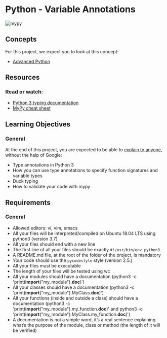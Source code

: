 # Python - Variable Annotations
![mypy](https://github.com/alchemistlowkey/alx-backend-python/assets/46524038/4493c44b-947a-4908-adeb-bae3246adfca)

## Concepts
For this project, we expect you to look at this concept:
- [Advanced Python](https://intranet.alxswe.com/concepts/554)

## Resources
### Read or watch:
- [Python 3 typing documentation](https://docs.python.org/3/library/typing.html)
- [MyPy cheat sheet](https://mypy.readthedocs.io/en/latest/cheat_sheet_py3.html)

## Learning Objectives
### General
At the end of this project, you are expected to be able to [explain to anyone](https://fs.blog/feynman-learning-technique/), without the help of Google:

- Type annotations in Python 3
- How you can use type annotations to specify function signatures and variable types
- Duck typing
- How to validate your code with mypy

## Requirements
### General
- Allowed editors: vi, vim, emacs
- All your files will be interpreted/compiled on Ubuntu 18.04 LTS using python3 (version 3.7)
- All your files should end with a new line
- The first line of all your files should be exactly ``#!/usr/bin/env python3``
- A README.md file, at the root of the folder of the project, is mandatory
- Your code should use the ``pycodestyle`` style (version 2.5.)
- All your files must be executable
- The length of your files will be tested using wc
- All your modules should have a documentation (python3 -c 'print(__import__("my_module").__doc__)')
- All your classes should have a documentation (python3 -c 'print(__import__("my_module").MyClass.__doc__)')
- All your functions (inside and outside a class) should have a documentation (python3 -c 'print(__import__("my_module").my_function.__doc__)' and python3 -c 'print(__import__("my_module").MyClass.my_function.__doc__)')
- A documentation is not a simple word, it’s a real sentence explaining what’s the purpose of the module, class or method (the length of it will be verified)
